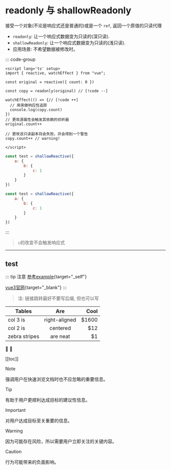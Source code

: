 # readonly 与 shallowReadonly

接受一个对象(不论是响应式还是普通的)或是一个 `ref`, 返回一个原值的只读代理

- `readonly`: 让一个响应式数据变为只读的(深只读).
- `shallowReadonly`: 让一个响应式数据变为只读的(浅只读).
- 应用场景: 不希望数据被修改时。 

::: code-group

```vue{4} [app.vue]
<script lang='ts' setup>
import { reactive, watchEffect } from "vue";

const original = reactive({ count: 0 })

const copy = readonly(original) // [!code --]

watchEffect(() => {// [!code ++]
  // 用来做响应性追踪
  console.log(copy.count)
})
// 更改源属性会触发其依赖的侦听器
original.count++

// 更改该只读副本将会失败，并会得到一个警告
copy.count++ // warning!

</script>
```

```js [config.js]
const test = shallowReactive({
    a: {
        b: {
            c: 1
        }
    }
})
```

```js [utils.js]
const test = shallowReactive({
    a: {
        b: {
            c: 1
        }
    }
})
```

:::

> `c`的改变不会触发响应式

---

## test

::: tip 注意
[参考example](./api-examples){target="_self"}

[vue3官网](https://cn.vuejs.org/){target="_blank"}
:::



> 注: 链接跳转最好不要写后缀, 但也可以写

| Tables        |      Are      |  Cool |
| ------------- | :-----------: | ----: |
| col 3 is      | right-aligned | $1600 |
| col 2 is      |   centered    |   $12 |
| zebra stripes |   are neat    |    $1 |


:tada: :100:

[[toc]]


> [!NOTE]
> 强调用户在快速浏览文档时也不应忽略的重要信息。

> [!TIP]
> 有助于用户更顺利达成目标的建议性信息。

> [!IMPORTANT]
> 对用户达成目标至关重要的信息。

> [!WARNING]
> 因为可能存在风险，所以需要用户立即关注的关键内容。

> [!CAUTION]
> 行为可能带来的负面影响。


<!--@include: ./tip.md-->